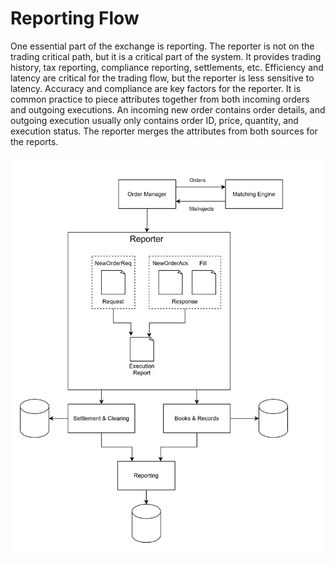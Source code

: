 # Reporting Flow
One essential part of the exchange is reporting. The reporter is not on the trading critical path, but it is a critical part of the system. It provides trading history, tax reporting, compliance reporting, settlements, etc. Efficiency and latency are critical for the trading flow, but the reporter is less sensitive to latency. Accuracy and compliance are key factors for the reporter.
It is common practice to piece attributes together from both incoming orders and outgoing executions. An incoming new order contains order details, and outgoing execution usually only contains order ID, price, quantity, and execution status. The reporter merges the attributes from both sources for the reports.

![Reporter](./assets/StockExchange_Reporter.svg)
